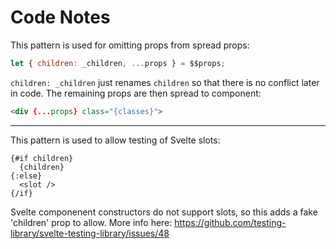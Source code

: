 # Code Notes

This pattern is used for omitting props from spread props:

```javascript
let { children: _children, ...props } = $$props;
```
`children: _children` just renames `children` so that there is no conflict later in code.  The remaining props are then spread to component:

```html
<div {...props} class="{classes}">
```

----

This pattern is used to allow testing of Svelte slots:

```
{#if children}
  {children}
{:else}
  <slot />
{/if}
```

Svelte componenent constructors do not support slots, so this adds a fake 'children' prop to allow.  More info here:
https://github.com/testing-library/svelte-testing-library/issues/48